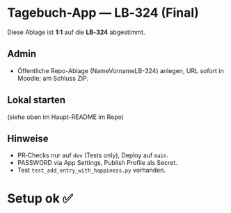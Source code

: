
# Tagebuch-App — LB‑324 (Final)

Diese Ablage ist **1:1** auf die **LB‑324** abgestimmt.

## Admin
- Öffentliche Repo-Ablage (NameVornameLB-324) anlegen, URL sofort in Moodle; am Schluss ZIP.

## Lokal starten
(siehe oben im Haupt-README im Repo)

## Hinweise
- PR‑Checks nur auf `dev` (Tests only), Deploy auf `main`.
- PASSWORD via App Settings, Publish Profile als Secret.
- Test `test_add_entry_with_happiness.py` vorhanden.
# Setup ok ✅
